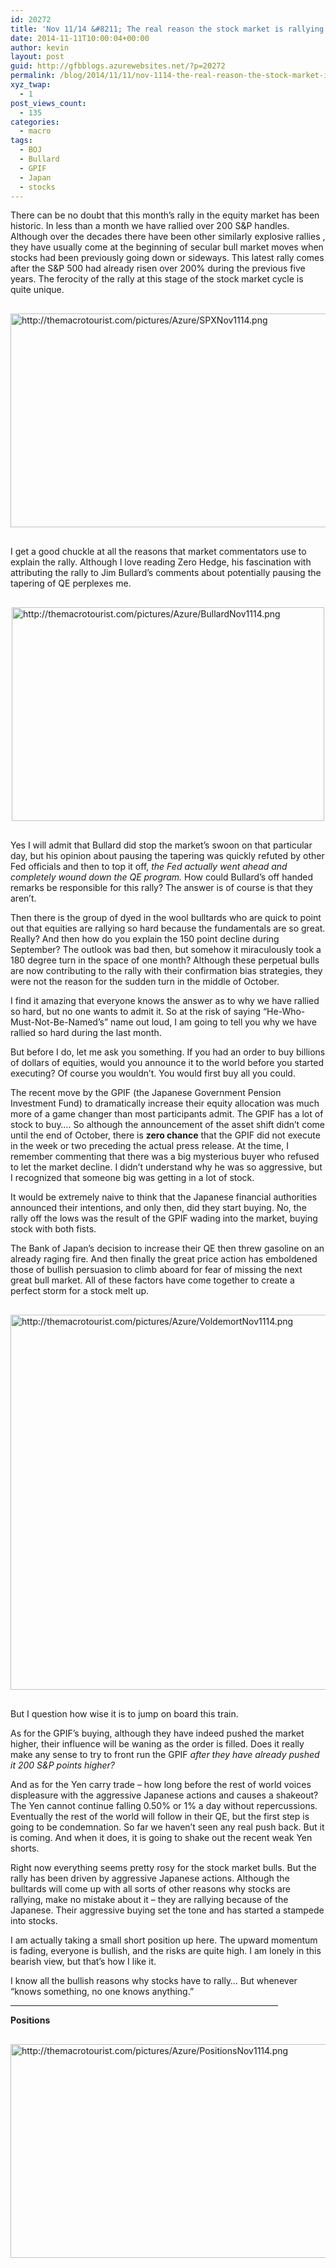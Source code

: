```yaml
---
id: 20272
title: 'Nov 11/14 &#8211; The real reason the stock market is rallying'
date: 2014-11-11T10:00:04+00:00
author: kevin
layout: post
guid: http://gfbblogs.azurewebsites.net/?p=20272
permalink: /blog/2014/11/11/nov-1114-the-real-reason-the-stock-market-is-rallying/
xyz_twap:
  - 1
post_views_count:
  - 135
categories:
  - macro
tags:
  - BOJ
  - Bullard
  - GPIF
  - Japan
  - stocks
---
```

There can be no doubt that this month&#8217;s rally in the equity market has been historic. In less than a month we have rallied over 200 S&P handles. Although over the decades there have been other similarly explosive rallies , they have usually come at the beginning of secular bull market moves when stocks had been previously going down or sideways. This latest rally comes after the S&P 500 had already risen over 200% during the previous five years. The ferocity of the rally at this stage of the stock market cycle is quite unique. 


  <img src="http://themacrotourist.com/pictures/Azure/SPXNov1114.png" style="margin:30px auto;display:block;" alt="http://themacrotourist.com/pictures/Azure/SPXNov1114.png" width="600" height="342">

I get a good chuckle at all the reasons that market commentators use to explain the rally. Although I love reading Zero Hedge, his fascination with attributing the rally to Jim Bullard&#8217;s comments about potentially pausing the tapering of QE perplexes me. 


  <img src="http://themacrotourist.com/pictures/Azure/BullardNov1114.png" style="margin:30px auto;display:block;" alt="http://themacrotourist.com/pictures/Azure/BullardNov1114.png" width="500" height="342">

Yes I will admit that Bullard did stop the market&#8217;s swoon on that particular day, but his opinion about pausing the tapering was quickly refuted by other Fed officials and then to top it off, _the Fed actually went ahead and completely wound down the QE program._ How could Bullard&#8217;s off handed remarks be responsible for this rally? The answer is of course is that they aren&#8217;t. 

Then there is the group of dyed in the wool bulltards who are quick to point out that equities are rallying so hard because the fundamentals are so great. Really? And then how do you explain the 150 point decline during September? The outlook was bad then, but somehow it miraculously took a 180 degree turn in the space of one month? Although these perpetual bulls are now contributing to the rally with their confirmation bias strategies, they were not the reason for the sudden turn in the middle of October.

I find it amazing that everyone knows the answer as to why we have rallied so hard, but no one wants to admit it. So at the risk of saying &#8220;He-Who-Must-Not-Be-Named&#8217;s&#8221; name out loud, I am going to tell you why we have rallied so hard during the last month.

But before I do, let me ask you something. If you had an order to buy billions of dollars of equities, would you announce it to the world before you started executing? Of course you wouldn&#8217;t. You would first buy all you could.

The recent move by the GPIF (the Japanese Government Pension Investment Fund) to dramatically increase their equity allocation was much more of a game changer than most participants admit. The GPIF has a lot of stock to buy&#8230;. So although the announcement of the asset shift didn&#8217;t come until the end of October, there is **zero chance** that the GPIF did not execute in the week or two preceding the actual press release. At the time, I remember commenting that there was a big mysterious buyer who refused to let the market decline. I didn&#8217;t understand why he was so aggressive, but I recognized that someone big was getting in a lot of stock. 

It would be extremely naive to think that the Japanese financial authorities announced their intentions, and only then, did they start buying. No, the rally off the lows was the result of the GPIF wading into the market, buying stock with both fists.

The Bank of Japan&#8217;s decision to increase their QE then threw gasoline on an already raging fire. And then finally the great price action has emboldened those of bullish persuasion to climb aboard for fear of missing the next great bull market. All of these factors have come together to create a perfect storm for a stock melt up.


  <img src="http://themacrotourist.com/pictures/Azure/VoldemortNov1114.png" style="margin:30px auto;display:block;" alt="http://themacrotourist.com/pictures/Azure/VoldemortNov1114.png" width="600" height="600">

But I question how wise it is to jump on board this train.

As for the GPIF&#8217;s buying, although they have indeed pushed the market higher, their influence will be waning as the order is filled. Does it really make any sense to try to front run the GPIF _after they have already pushed it 200 S&P points higher?_

And as for the Yen carry trade &#8211; how long before the rest of world voices displeasure with the aggressive Japanese actions and causes a shakeout? The Yen cannot continue falling 0.50% or 1% a day without repercussions. Eventually the rest of the world will follow in their QE, but the first step is going to be condemnation. So far we haven&#8217;t seen any real push back. But it is coming. And when it does, it is going to shake out the recent weak Yen shorts.

Right now everything seems pretty rosy for the stock market bulls. But the rally has been driven by aggressive Japanese actions. Although the bulltards will come up with all sorts of other reasons why stocks are rallying, make no mistake about it &#8211; they are rallying because of the Japanese. Their aggressive buying set the tone and has started a stampede into stocks.

I am actually taking a small short position up here. The upward momentum is fading, everyone is bullish, and the risks are quite high. I am lonely in this bearish view, but that&#8217;s how I like it. 

I know all the bullish reasons why stocks have to rally&#8230; But whenever &#8220;knows something, no one knows anything.&#8221;

<hr size="3" width="85%" />

**Positions**


  <img src="http://themacrotourist.com/pictures/Azure/PositionsNov1114.png" style="margin:30px auto;display:block;" alt="http://themacrotourist.com/pictures/Azure/PositionsNov1114.png" width="600" height="342"></p>